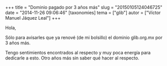 +++
title = "Dominio pagado por 3 años más"
slug = "20150105124046725"
date = "2014-11-26 09:06:46"
[taxonomies]
tema = ["glib"]
autor = ["Víctor Manuel Jáquez Leal"]
+++

Hola,

Sólo para avisarles que ya renové (de mi bolsillo) el dominio
glib.org.mx por 3 años más.

Tengo sentimientos encontrados al respecto y muy poca energía para
dedicarle a esto. Otro años más sin saber qué hacer al respecto.

